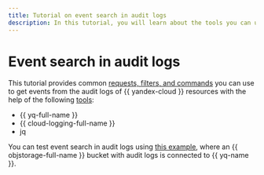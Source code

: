 ```yaml
---
title: Tutorial on event search in audit logs
description: In this tutorial, you will learn about the tools you can use to search for events in audit logs and see an example to do the search on your own.
---
```


# Event search in audit logs

This tutorial provides common [requests, filters, and commands](examples.md) you can use to get events from the audit logs of {{ yandex-cloud }} resources with the help of the following [tools](tools.md):

* {{ yq-full-name }}
* {{ cloud-logging-full-name }}
* jq

You can test event search in audit logs using [this example](query.md), where an {{ objstorage-full-name }} bucket with audit logs is connected to {{ yq-name }}.
